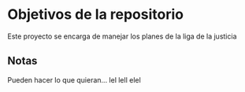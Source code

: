 # Objetivos de la repositorio

Este proyecto se encarga de manejar los planes de la liga de la justicia


## Notas
Pueden hacer lo que quieran... lel lell elel
